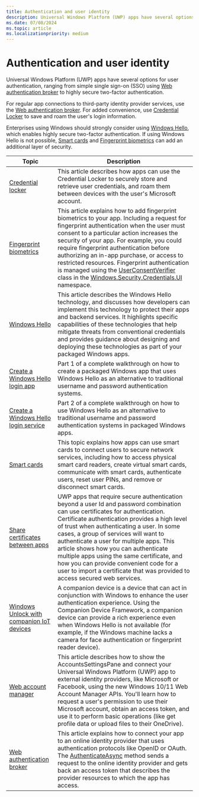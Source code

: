 ```yaml
---
title: Authentication and user identity
description: Universal Windows Platform (UWP) apps have several options for user authentication, ranging from simple single sign-on (SSO) using Web authentication broker to highly secure two-factor authentication.
ms.date: 07/08/2024
ms.topic: article
ms.localizationpriority: medium
---
```


# Authentication and user identity

Universal Windows Platform (UWP) apps have several options for user authentication, ranging from simple single sign-on (SSO) using [Web authentication broker](web-authentication-broker.md) to highly secure two-factor authentication.

For regular app connections to third-party identity provider services, use the [Web authentication broker](web-authentication-broker.md). For added convenience, use [Credential Locker](credential-locker.md) to save and roam the user's login information.

Enterprises using Windows should strongly consider using [Windows Hello](/windows/apps/develop/security/windows-hello), which enables highly secure two-factor authentication. If using Windows Hello is not possible, [Smart cards](smart-cards.md) and [Fingerprint biometrics](fingerprint-biometrics.md) can add an additional layer of security.

| Topic | Description |
|-------|-------------|
| [Credential locker](credential-locker.md) | This article describes how apps can use the Credential Locker to securely store and retrieve user credentials, and roam them between devices with the user's Microsoft account. |
| [Fingerprint biometrics](fingerprint-biometrics.md) | This article explains how to add fingerprint biometrics to your app. Including a request for fingerprint authentication when the user must consent to a particular action increases the security of your app. For example, you could require fingerprint authentication before authorizing an in-app purchase, or access to restricted resources. Fingerprint authentication is managed using the [UserConsentVerifier](/uwp/api/Windows.Security.Credentials.UI.UserConsentVerifier) class in the [Windows.Security.Credentials.UI](/uwp/api/Windows.Security.Credentials.UI) namespace. |
| [Windows Hello](/windows/apps/develop/security/windows-hello) | This article describes the Windows Hello technology, and discusses how developers can implement this technology to protect their apps and backend services. It highlights specific capabilities of these technologies that help mitigate threats from conventional credentials and provides guidance about designing and deploying these technologies as part of your packaged Windows apps. |
| [Create a Windows Hello login app](/windows/apps/develop/security/windows-hello-login) | Part 1 of a complete walkthrough on how to create a packaged Windows app that uses Windows Hello as an alternative to traditional username and password authentication systems. |
| [Create a Windows Hello login service](/windows/apps/develop/security/windows-hello-auth-service) | Part 2 of a complete walkthrough on how to use Windows Hello as an alternative to traditional username and password authentication systems in packaged Windows apps. |
| [Smart cards](smart-cards.md) | This topic explains how apps can use smart cards to connect users to secure network services, including how to access physical smart card readers, create virtual smart cards, communicate with smart cards, authenticate users, reset user PINs, and remove or disconnect smart cards. |
| [Share certificates between apps](share-certificates.md) | UWP apps that require secure authentication beyond a user Id and password combination can use certificates for authentication. Certificate authentication provides a high level of trust when authenticating a user. In some cases, a group of services will want to authenticate a user for multiple apps. This article shows how you can authenticate multiple apps using the same certificate, and how you can provide convenient code for a user to import a certificate that was provided to access secured web services. |
| [Windows Unlock with companion IoT devices](companion-device-unlock.md) | A companion device is a device that can act in conjunction with Windows to enhance the user authentication experience. Using the Companion Device Framework, a companion device can provide a rich experience even when Windows Hello is not available (for example, if the Windows machine lacks a camera for face authentication or fingerprint reader device). |
| [Web account manager](web-account-manager.md) | This article describes how to show the AccountsSettingsPane and connect your Universal Windows Platform (UWP) app to external identity providers, like Microsoft or Facebook, using the new Windows 10/11 Web Account Manager APIs. You'll learn how to request a user's permission to use their Microsoft account, obtain an access token, and use it to perform basic operations (like get profile data or upload files to their OneDrive). |
| [Web authentication broker](web-authentication-broker.md) | This article explains how to connect your app to an online identity provider that uses authentication protocols like OpenID or OAuth. The [AuthenticateAsync](/uwp/api/windows.security.authentication.web.webauthenticationbroker.authenticateasync) method sends a request to the online identity provider and gets back an access token that describes the provider resources to which the app has access. |
